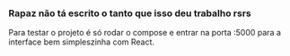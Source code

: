 ### Rapaz não tá escrito o tanto que isso deu trabalho rsrs

Para testar o projeto é só rodar o compose e entrar na porta :5000 para a interface bem simpleszinha com React.
